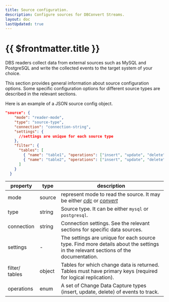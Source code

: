 ```yaml
---
title: Source configuration.
description: Configure sources for DBConvert Streams.
layout: doc
lastUpdated: true
---
```


# {{ $frontmatter.title }}

DBS readers collect data from external sources such as MySQL and PostgreSQL and
write the collected events to the target system of your choice.

This section provides general information about source configuration options.
Some specific configuration options for different source types are described in
the relevant sections.

Here is an example of a JSON source config object.

```json
"source": {
    "mode": "reader-mode",
    "type": "source-type",
    "connection": "connection-string",
    "settings": {
      //settings are unique for each source type
    },
    "filter": {
      "tables": [
        { "name": "table1", "operations": ["insert", "update", "delete"]},
        { "name": "table2", "operations": ["insert", "update", "delete"]}
      ]
    }
  }
```

| property       | type   | description                                                                                                                       |
| -------------- | ------ | --------------------------------------------------------------------------------------------------------------------------------- |
| mode           | source | represent mode to read the source. It may be either _[cdc](/sources/what-is-cdc)_ or _[convert](/sources/conversion-mode)_        |
| type           | string | Source type. It can be either `mysql` or `postgresql`.                                                                            |
| connection     | string | Connection settings. See the relevant sections for specific data sources.                                                         |
| settings       | -      | The settings are unique for each source type. Find more details about the settings in the relevant sections of the documentation. |
| filter/ tables | object | Tables for which change data is returned. Tables must have primary keys (required for logical replication).                       |
| operations     | enum   | A set of Change Data Capture types (insert, update, delete) of events to track.                                                   |
